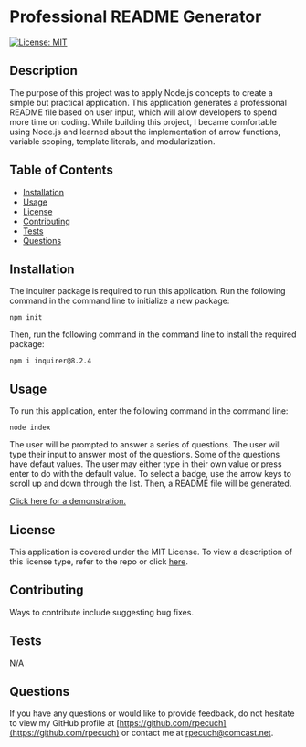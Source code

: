 # Professional README Generator

  [![License: MIT](https://img.shields.io/badge/License-MIT-yellow.svg)](https://opensource.org/licenses/MIT)

  ## Description

The purpose of this project was to apply Node.js concepts to create a simple but practical application. This application generates a professional README file based on user input, which will allow developers to spend more time on coding. While building this project, I became comfortable using Node.js and learned about the implementation of arrow functions, variable scoping, template literals, and modularization.

  ## Table of Contents

  - [Installation](#installation)
  - [Usage](#usage)
  - [License](#license)
  - [Contributing](#contributing)
  - [Tests](#tests)
  - [Questions](#questions)

  ## Installation

  The inquirer package is required to run this application. Run the following command in the command line to initialize a new package:

  ~~~
  npm init
  ~~~
  
Then, run the following command in the command line to install the required package:
 
  ~~~
  npm i inquirer@8.2.4
  ~~~

  ## Usage

  To run this application, enter the following command in the command line:

  ~~~
  node index
  ~~~
  
The user will be prompted to answer a series of questions. The user will type their input to answer most of the questions. Some of the questions have defaut values. The user may either type in their own value or press enter to do with the default value. To select a badge, use the arrow keys to scroll up and down through the list. Then, a README file will be generated.

[Click here for a demonstration.](https://drive.google.com/file/d/1S98OAMZ6gqNtvjIhBTtfwLazcqa8Ys_f/view)

  ## License

  This application is covered under the MIT License.
  To view a description of this license type, refer to the repo or click [here](https://opensource.org/licenses/MIT).

  ## Contributing

  Ways to contribute include suggesting bug fixes.
  
  ## Tests

  N/A

  ## Questions

  If you have any questions or would like to provide feedback, do not hesitate to view my GitHub profile at [https://github.com/rpecuch](https://github.com/rpecuch) or contact me at rpecuch@comcast.net.
